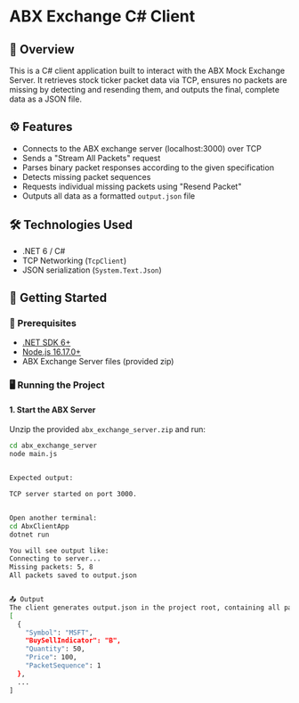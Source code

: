 # ABX Exchange C# Client

## 📌 Overview

This is a C# client application built to interact with the ABX Mock Exchange Server. It retrieves stock ticker packet data via TCP, ensures no packets are missing by detecting and resending them, and outputs the final, complete data as a JSON file.

## ⚙️ Features

- Connects to the ABX exchange server (localhost:3000) over TCP
- Sends a "Stream All Packets" request
- Parses binary packet responses according to the given specification
- Detects missing packet sequences
- Requests individual missing packets using "Resend Packet"
- Outputs all data as a formatted `output.json` file

## 🛠 Technologies Used

- .NET 6 / C#
- TCP Networking (`TcpClient`)
- JSON serialization (`System.Text.Json`)

## 🚀 Getting Started

### 🧾 Prerequisites

- [.NET SDK 6+](https://dotnet.microsoft.com/download)
- [Node.js 16.17.0+](https://nodejs.org/)
- ABX Exchange Server files (provided zip)

### 🖥️ Running the Project

#### 1. Start the ABX Server

Unzip the provided `abx_exchange_server.zip` and run:

```bash
cd abx_exchange_server
node main.js


Expected output:

TCP server started on port 3000.


Open another terminal:
cd AbxClientApp
dotnet run

You will see output like:
Connecting to server...
Missing packets: 5, 8
All packets saved to output.json


📤 Output
The client generates output.json in the project root, containing all packets in sequence like:
[
  {
    "Symbol": "MSFT",
    "BuySellIndicator": "B",
    "Quantity": 50,
    "Price": 100,
    "PacketSequence": 1
  },
  ...
]


